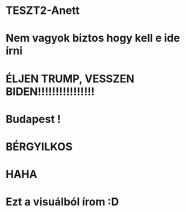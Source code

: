 # TESZT2-Anett
# Nem vagyok biztos hogy kell e ide írni 
# ÉLJEN TRUMP, VESSZEN BIDEN!!!!!!!!!!!!!!!!
#
#
# Budapest !
#
# BÉRGYILKOS
# HAHA
# Ezt a visuálból írom :D

